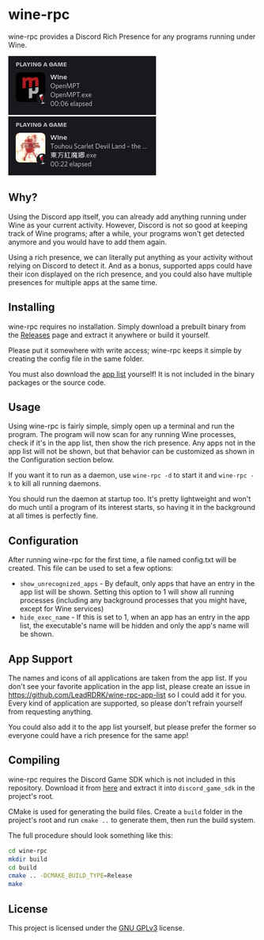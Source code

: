 # wine-rpc
wine-rpc provides a Discord Rich Presence for any programs running under Wine.

![Sample](assets/sample1.jpg) ![Sample](assets/sample2.jpg)
## Why?
Using the Discord app itself, you can already add anything running under Wine as your current activity. However, Discord is not so good at keeping track of Wine programs; after a while, your programs won't get detected anymore and you would have to add them again.

Using a rich presence, we can literally put anything as your activity without relying on Discord to detect it. And as a bonus, supported apps could have their icon displayed on the rich presence, and you could also have multiple presences for multiple apps at the same time.
## Installing
wine-rpc requires no installation. Simply download a prebuilt binary from the [Releases](https://github.com/LeadRDRK/wine-rpc/releases) page and extract it anywhere or build it yourself.

Please put it somewhere with write access; wine-rpc keeps it simple by creating the config file in the same folder.

You must also download the [app list](https://github.com/LeadRDRK/wine-rpc-app-list) yourself! It is not included in the binary packages or the source code.
## Usage
Using wine-rpc is fairly simple, simply open up a terminal and run the program. The program will now scan for any running Wine processes, check if it's in the app list, then show the rich presence. Any apps not in the app list will not be shown, but that behavior can be customized as shown in the Configuration section below.

If you want it to run as a daemon, use `wine-rpc -d` to start it and `wine-rpc -k` to kill all running daemons.

You should run the daemon at startup too. It's pretty lightweight and won't do much until a program of its interest starts, so having it in the background at all times is perfectly fine.
## Configuration
After running wine-rpc for the first time, a file named config.txt will be created. This file can be used to set a few options:
- `show_unrecognized_apps` - By default, only apps that have an entry in the app list will be shown. Setting this option to 1 will show all running processes (including any background processes that you might have, except for Wine services)
- `hide_exec_name` - If this is set to 1, when an app has an entry in the app list, the executable's name will be hidden and only the app's name will be shown.
## App Support
The names and icons of all applications are taken from the app list. If you don't see your favorite application in the app list, please create an issue in https://github.com/LeadRDRK/wine-rpc-app-list so I could add it for you. Every kind of application are supported, so please don't refrain yourself from requesting anything.

You could also add it to the app list yourself, but please prefer the former so everyone could have a rich presence for the same app!
## Compiling
wine-rpc requires the Discord Game SDK which is not included in this repository. Download it from [here](https://discord.com/developers/docs/game-sdk/sdk-starter-guide) and extract it into `discord_game_sdk` in the project's root.

CMake is used for generating the build files. Create a `build` folder in the project's root and run `cmake ..` to generate them, then run the build system.

The full procedure should look something like this:
```bash
cd wine-rpc
mkdir build
cd build
cmake .. -DCMAKE_BUILD_TYPE=Release
make
```
## License
This project is licensed under the [GNU GPLv3](LICENSE) license.
